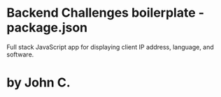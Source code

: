 # Backend Challenges boilerplate - package.json

Full stack JavaScript app for displaying client IP address, language, and software.

# by John C.